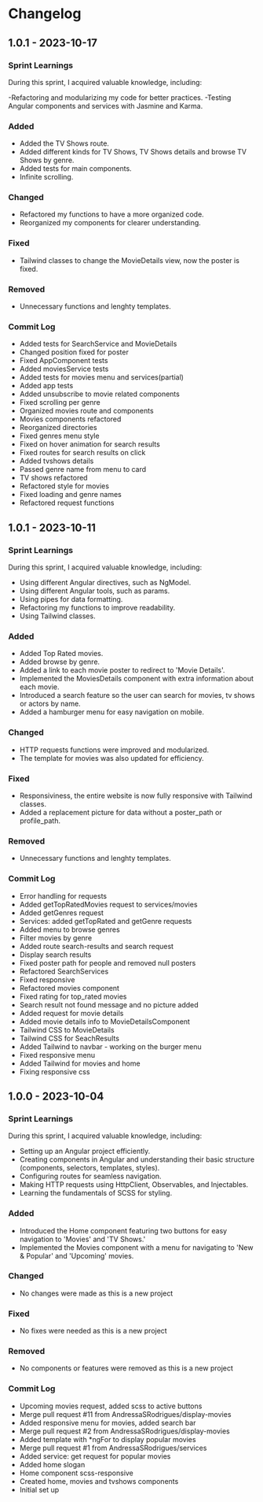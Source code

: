 # Changelog

## 1.0.1 - 2023-10-17

### Sprint Learnings

During this sprint, I acquired valuable knowledge, including:

-Refactoring and modularizing my code for better practices.
-Testing Angular components and services with Jasmine and Karma.

### Added

- Added the TV Shows route.
- Added different kinds for TV Shows, TV Shows details and browse TV Shows by genre.
- Added tests for main components.
- Infinite scrolling.

### Changed

- Refactored my functions to have a more organized code.
- Reorganized my components for clearer understanding.

### Fixed

- Tailwind classes to change the MovieDetails view, now the poster is fixed.

### Removed

- Unnecessary functions and lenghty templates.

### Commit Log

- Added tests for SearchService and MovieDetails
- Changed position fixed for poster
- Fixed AppComponent tests
- Added moviesService tests
- Added tests for movies menu and services(partial)
- Added app tests
- Added unsubscribe to movie related components
- Fixed scrolling per genre
- Organized movies route and components
- Movies components refactored
- Reorganized directories
- Fixed genres menu style
- Fixed on hover animation for search results
- Fixed routes for search results on click
- Added tvshows details
- Passed genre name from menu to card
- TV shows refactored
- Refactored style for movies
- Fixed loading and genre names
- Refactored request functions

## 1.0.1 - 2023-10-11

### Sprint Learnings

During this sprint, I acquired valuable knowledge, including:

- Using different Angular directives, such as NgModel.
- Using different Angular tools, such as params.
- Using pipes for data formatting.
- Refactoring my functions to improve readability.
- Using Tailwind classes.

### Added

- Added Top Rated movies.
- Added browse by genre.
- Added a link to each movie poster to redirect to 'Movie Details'.
- Implemented the MoviesDetails component with extra information about each movie.
- Introduced a search feature so the user can search for movies, tv shows or actors by name.
- Added a hamburger menu for easy navigation on mobile.

### Changed

- HTTP requests functions were improved and modularized.
- The template for movies was also updated for efficiency.

### Fixed

- Responsiviness, the entire website is now fully responsive with Tailwind classes.
- Added a replacement picture for data without a poster_path or profile_path.

### Removed

- Unnecessary functions and lenghty templates.

### Commit Log

- Error handling for requests
- Added getTopRatedMovies request to services/movies
- Added getGenres request
- Services: added getTopRated and getGenre requests
- Added menu to browse genres
- Filter movies by genre
- Added route search-results and search request
- Display search results
- Fixed poster path for people and removed null posters
- Refactored SearchServices
- Fixed responsive
- Refactored movies component
- Fixed rating for top_rated movies
- Search result not found message and no picture added
- Added request for movie details
- Added movie details info to MovieDetailsComponent
- Tailwind CSS to MovieDetails
- Tailwind CSS for SeachResults
- Added Tailwind to navbar - working on the burger menu
- Fixed responsive menu
- Added Tailwind for movies and home
- Fixing responsive css

## 1.0.0 - 2023-10-04

### Sprint Learnings

During this sprint, I acquired valuable knowledge, including:

- Setting up an Angular project efficiently.
- Creating components in Angular and understanding their basic structure (components, selectors, templates, styles).
- Configuring routes for seamless navigation.
- Making HTTP requests using HttpClient, Observables, and Injectables.
- Learning the fundamentals of SCSS for styling.

### Added

- Introduced the Home component featuring two buttons for easy navigation to 'Movies' and 'TV Shows.'
- Implemented the Movies component with a menu for navigating to 'New & Popular' and 'Upcoming' movies.

### Changed

- No changes were made as this is a new project

### Fixed

- No fixes were needed as this is a new project

### Removed

- No components or features were removed as this is a new project

### Commit Log

- Upcoming movies request, added scss to active buttons
- Merge pull request #11 from AndressaSRodrigues/display-movies
- Added responsive menu for movies, added search bar
- Merge pull request #2 from AndressaSRodrigues/display-movies
- Added template with *ngFor to display popular movies
- Merge pull request #1 from AndressaSRodrigues/services
- Added service: get request for popular movies
- Added home slogan
- Home component scss-responsive
- Created home, movies and tvshows components
- Initial set up

<!-- git log --since="1 week ago" --reverse --pretty=format:"%h %an %ad %s" -->
